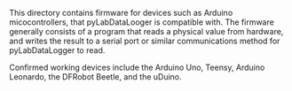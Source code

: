 This directory contains firmware for devices such as Arduino micocontrollers, that pyLabDataLooger is compatible with.
The firmware generally consists of a program that reads a physical value from hardware, and writes the result to a serial
port or similar communications method for pyLabDataLogger to read.

Confirmed working devices include the Arduino Uno, Teensy, Arduino Leonardo, the DFRobot Beetle, and the uDuino.
